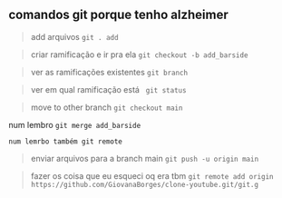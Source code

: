 ## comandos git porque tenho alzheimer

> add arquivos 
 `git . add `

> criar ramificação e ir pra ela 
` git checkout -b add_barside `

> ver as ramificações existentes 
` git branch `

> ver em qual ramificação está 
` git status`

> move to other branch 
`git checkout main `

num lembro
`git merge add_barside `

`` num lemrbo também
git remote ``

> enviar arquivos para a branch main 
`git push -u origin main `

> fazer os coisa que eu esqueci oq era tbm 
` git remote add origin https://github.com/GiovanaBorges/clone-youtube.git/git.g `
